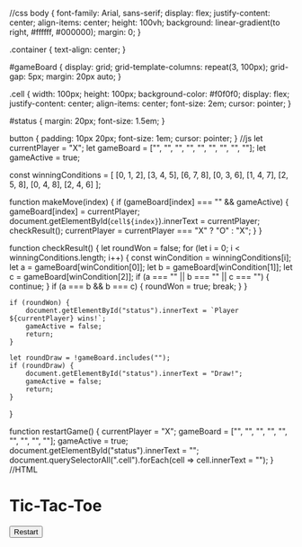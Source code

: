 //css
body {
    font-family: Arial, sans-serif;
    display: flex;
    justify-content: center;
    align-items: center;
    height: 100vh;
    background: linear-gradient(to right, #ffffff, #000000);
    margin: 0;
}

.container {
    text-align: center;
}

#gameBoard {
    display: grid;
    grid-template-columns: repeat(3, 100px);
    grid-gap: 5px;
    margin: 20px auto;
}

.cell {
    width: 100px;
    height: 100px;
    background-color: #f0f0f0;
    display: flex;
    justify-content: center;
    align-items: center;
    font-size: 2em;
    cursor: pointer;
}

#status {
    margin: 20px;
    font-size: 1.5em;
}

button {
    padding: 10px 20px;
    font-size: 1em;
    cursor: pointer;
}
//js
let currentPlayer = "X";
let gameBoard = ["", "", "", "", "", "", "", "", ""];
let gameActive = true;

const winningConditions = [
    [0, 1, 2],
    [3, 4, 5],
    [6, 7, 8],
    [0, 3, 6],
    [1, 4, 7],
    [2, 5, 8],
    [0, 4, 8],
    [2, 4, 6]
];

function makeMove(index) {
    if (gameBoard[index] === "" && gameActive) {
        gameBoard[index] = currentPlayer;
        document.getElementById(`cell${index}`).innerText = currentPlayer;
        checkResult();
        currentPlayer = currentPlayer === "X" ? "O" : "X";
    }
}

function checkResult() {
    let roundWon = false;
    for (let i = 0; i < winningConditions.length; i++) {
        const winCondition = winningConditions[i];
        let a = gameBoard[winCondition[0]];
        let b = gameBoard[winCondition[1]];
        let c = gameBoard[winCondition[2]];
        if (a === "" || b === "" || c === "") {
            continue;
        }
        if (a === b && b === c) {
            roundWon = true;
            break;
        }
    }

    if (roundWon) {
        document.getElementById("status").innerText = `Player ${currentPlayer} wins!`;
        gameActive = false;
        return;
    }

    let roundDraw = !gameBoard.includes("");
    if (roundDraw) {
        document.getElementById("status").innerText = "Draw!";
        gameActive = false;
        return;
    }
}

function restartGame() {
    currentPlayer = "X";
    gameBoard = ["", "", "", "", "", "", "", "", ""];
    gameActive = true;
    document.getElementById("status").innerText = "";
    document.querySelectorAll(".cell").forEach(cell => cell.innerText = "");
}
//HTML
<!DOCTYPE html>
<html lang="en">
<head>
    <meta charset="UTF-8">
    <meta name="viewport" content="width=device-width, initial-scale=1.0">
    <title>Tic-Tac-Toe</title>
    <link rel="stylesheet" href="styles.css">
</head>
<body>
    <div class="container">
        <h1>Tic-Tac-Toe</h1>
        <div id="gameBoard">
            <div class="cell" id="cell0" onclick="makeMove(0)"></div>
            <div class="cell" id="cell1" onclick="makeMove(1)"></div>
            <div class="cell" id="cell2" onclick="makeMove(2)"></div>
            <div class="cell" id="cell3" onclick="makeMove(3)"></div>
            <div class="cell" id="cell4" onclick="makeMove(4)"></div>
            <div class="cell" id="cell5" onclick="makeMove(5)"></div>
            <div class="cell" id="cell6" onclick="makeMove(6)"></div>
            <div class="cell" id="cell7" onclick="makeMove(7)"></div>
            <div class="cell" id="cell8" onclick="makeMove(8)"></div>
        </div>
        <div id="status"></div>
        <button onclick="restartGame()">Restart</button>
    </div>
    <script src="script.js"></script>
</body>
</html>
